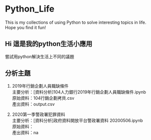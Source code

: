 # Python_Life
This is my collections of using Python to solve interesting topics in life. Hope you find it fun!

## Hi 這是我的python生活小應用
嘗試用python解決生活上不同的議題 

## 分析主題
1. 2019年行銷企劃人員職缺條件 <br>
主要分析：[資料分析]104人力銀行2019年行銷企劃人員職缺條件.ipynb <br>
原始資料：104行銷企劃拷貝.csv <br>
產出資料：output.csv <br>

2. 2020第一季警政署犯罪資料<br>
主要分析：[資料分析]政府資料開放平台警政署資料 20200506.ipynb <br>
原始資料：<br>
產出資料：na
